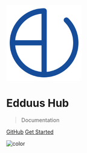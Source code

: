 ![logo](assets/logo.png)

# Edduus Hub

> Documentation

[GitHub](https://github.com/edduus-dev/edduus-hub)
[Get Started](README.md)

![color](#ffffff)

